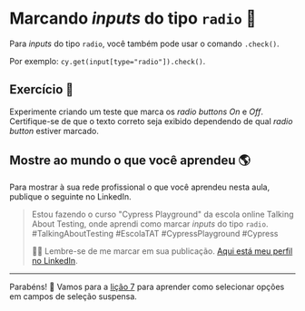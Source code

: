 # Marcando _inputs_ do tipo `radio` 🔘

Para _inputs_ do tipo `radio`, você também pode usar o comando `.check()`.

Por exemplo: `cy.get(input[type="radio"]).check()`.

## Exercício 🎯

Experimente criando um teste que marca os _radio buttons_ _On_ e _Off_. Certifique-se de que o texto correto seja exibido dependendo de qual _radio button_ estiver marcado.

## Mostre ao mundo o que você aprendeu 🌎

Para mostrar à sua rede profissional o que você aprendeu nesta aula, publique o seguinte no LinkedIn.

> Estou fazendo o curso "Cypress Playground" da escola online Talking About Testing, onde aprendi como marcar _inputs_ do tipo `radio`. #TalkingAboutTesting #EscolaTAT #CypressPlayground #Cypress
>
> 👨‍🏫 Lembre-se de me marcar em sua publicação. [Aqui está meu perfil no LinkedIn](https://www.linkedin.com/in/walmyr-lima-e-silva-filho).

___

Parabéns! 🎉 Vamos para a [lição 7](./07.md) para aprender como selecionar opções em campos de seleção suspensa.
